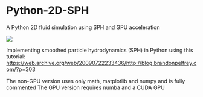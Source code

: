 # Python-2D-SPH
A Python 2D fluid simulation using SPH and GPU acceleration

![](damBreak.gif)

Implementing smoothed particle hydrodynamics (SPH) in Python using this tutorial:
https://web.archive.org/web/20090722233436/http://blog.brandonpelfrey.com/?p=303

The non-GPU version uses only math, matplotlib and numpy and is fully commented
The GPU version requires numba and a CUDA GPU

